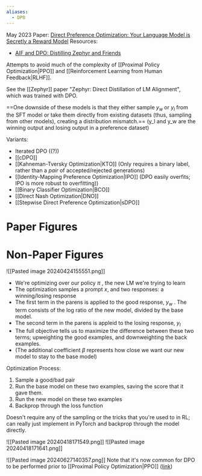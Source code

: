 ```yaml
---
aliases:
  - DPO
---
```

May 2023
Paper: [Direct Preference Optimization: Your Language Model is Secretly a Reward Model](https://arxiv.org/abs/2305.18290)
Resources:
- [AIF and DPO: Distilling Zephyr and Friends](https://youtu.be/cuObPxCOBCw?si=JSgXQGcareJU2mJd)


Attempts to avoid much of the complexity of [[Proximal Policy Optimization|PPO]] and [[Reinforcement Learning from Human Feedback|RLHF]].

See the [[Zephyr]] paper "Zephyr: Direct Distillation of LM Alignment", which was trained with DPO.

==One downside of these models is that they either sample $y_w$ or $y_l$ from the SFT model or take them directly from existing datasets (thus, sampling from other models), creating a distribution mismatch.==
(y_l and y_w are the winning output and losing output in a preference dataset)

Variants: 
- Iterated DPO ((?))
- [[cDPO]]
- [[Kahneman-Tversky Optimization|KTO]] (Only requires a binary label, rather than a *pair* of accepted/rejected generations)
- [[Identity-Mapping Preference Optimization|IPO]] (DPO easily overfits; IPO is more robust to overfitting))
- [[Binary Classifier Optimization|BCO]]
- [[Direct Nash Optimization|DNO]]
- [[Stepwise Direct Preference Optimization|sDPO]]


# Paper Figures

# Non-Paper Figures

![[Pasted image 20240424155551.png]]
- We're optimizing over our policy $\pi$ , the new LM we're trying to learn
- The optimization samples a prompt $x$, and two responses: a winning/losing response
- The first term in the parens is applied to the good response, $y_w$ . The term consists of the log ratio of the new model, divided by the base model.
- The second term in the parens is appleid to the losing response, $y_l$ 
- The full objective tells us to maximize the difference between these two terms; upweighting the good examples, and downweighting the back examples.
- (The additional coefficient $\beta$  represents how close we want our new model to stay to the base model)

Optimization Process:
1. Sample a good/bad pair
2. Run the base model on these two examples, saving the score that it gave them.
3. Run the new model on these two examples
4. Backprop through the loss function

Doesn't require any of the sampling or the tricks that you're used to in RL; can really just implement in PyTorch and backprop through the model directly.


![[Pasted image 20240418171549.png]]
![[Pasted image 20240418171641.png]]


![[Pasted image 20240627140357.png]]
Note that it's  now common for DPO to be performed prior to [[Proximal Policy Optimization|PPO]] ([link](https://www.interconnects.ai/p/rlhf-roundup-2024))
